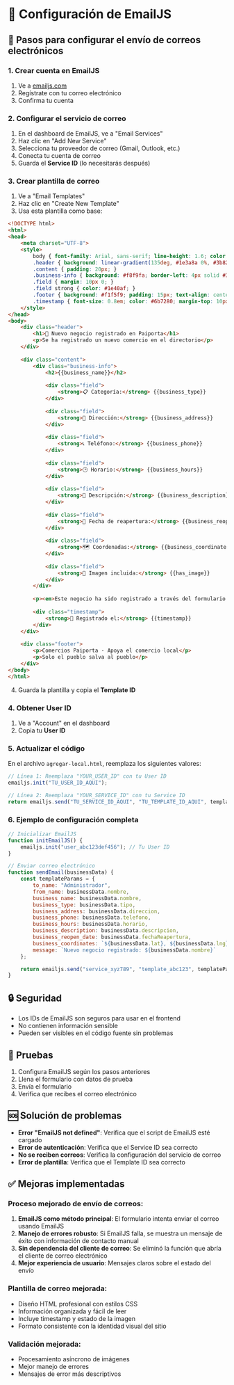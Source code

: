 # 📧 Configuración de EmailJS

## 🔧 Pasos para configurar el envío de correos electrónicos

### 1. Crear cuenta en EmailJS
1. Ve a [emailjs.com](https://www.emailjs.com/)
2. Regístrate con tu correo electrónico
3. Confirma tu cuenta

### 2. Configurar el servicio de correo
1. En el dashboard de EmailJS, ve a "Email Services"
2. Haz clic en "Add New Service"
3. Selecciona tu proveedor de correo (Gmail, Outlook, etc.)
4. Conecta tu cuenta de correo
5. Guarda el **Service ID** (lo necesitarás después)

### 3. Crear plantilla de correo
1. Ve a "Email Templates"
2. Haz clic en "Create New Template"
3. Usa esta plantilla como base:

```html
<!DOCTYPE html>
<html>
<head>
    <meta charset="UTF-8">
    <style>
        body { font-family: Arial, sans-serif; line-height: 1.6; color: #333; }
        .header { background: linear-gradient(135deg, #1e3a8a 0%, #3b82f6 50%, #06b6d4 100%); color: white; padding: 20px; text-align: center; }
        .content { padding: 20px; }
        .business-info { background: #f8f9fa; border-left: 4px solid #3b82f6; padding: 15px; margin: 15px 0; }
        .field { margin: 10px 0; }
        .field strong { color: #1e40af; }
        .footer { background: #f1f5f9; padding: 15px; text-align: center; font-size: 0.9em; color: #64748b; }
        .timestamp { font-size: 0.8em; color: #6b7280; margin-top: 10px; }
    </style>
</head>
<body>
    <div class="header">
        <h1>🏪 Nuevo negocio registrado en Paiporta</h1>
        <p>Se ha registrado un nuevo comercio en el directorio</p>
    </div>
    
    <div class="content">
        <div class="business-info">
            <h2>{{business_name}}</h2>
            
            <div class="field">
                <strong>📋 Categoría:</strong> {{business_type}}
            </div>
            
            <div class="field">
                <strong>📍 Dirección:</strong> {{business_address}}
            </div>
            
            <div class="field">
                <strong>📞 Teléfono:</strong> {{business_phone}}
            </div>
            
            <div class="field">
                <strong>🕒 Horario:</strong> {{business_hours}}
            </div>
            
            <div class="field">
                <strong>📝 Descripción:</strong> {{business_description}}
            </div>
            
            <div class="field">
                <strong>🎉 Fecha de reapertura:</strong> {{business_reopen_date}}
            </div>
            
            <div class="field">
                <strong>🗺️ Coordenadas:</strong> {{business_coordinates}}
            </div>
            
            <div class="field">
                <strong>📸 Imagen incluida:</strong> {{has_image}}
            </div>
        </div>
        
        <p><em>Este negocio ha sido registrado a través del formulario web y está pendiente de validación antes de aparecer en el directorio público.</em></p>
        
        <div class="timestamp">
            <strong>📅 Registrado el:</strong> {{timestamp}}
        </div>
    </div>
    
    <div class="footer">
        <p>Comercios Paiporta - Apoya el comercio local</p>
        <p>Solo el pueblo salva al pueblo</p>
    </div>
</body>
</html>
```

4. Guarda la plantilla y copia el **Template ID**

### 4. Obtener User ID
1. Ve a "Account" en el dashboard
2. Copia tu **User ID**

### 5. Actualizar el código
En el archivo `agregar-local.html`, reemplaza los siguientes valores:

```javascript
// Línea 1: Reemplaza "YOUR_USER_ID" con tu User ID
emailjs.init("TU_USER_ID_AQUI");

// Línea 2: Reemplaza "YOUR_SERVICE_ID" con tu Service ID
return emailjs.send("TU_SERVICE_ID_AQUI", "TU_TEMPLATE_ID_AQUI", templateParams);
```

### 6. Ejemplo de configuración completa
```javascript
// Inicializar EmailJS
function initEmailJS() {
    emailjs.init("user_abc123def456"); // Tu User ID
}

// Enviar correo electrónico
function sendEmail(businessData) {
    const templateParams = {
        to_name: "Administrador",
        from_name: businessData.nombre,
        business_name: businessData.nombre,
        business_type: businessData.tipo,
        business_address: businessData.direccion,
        business_phone: businessData.telefono,
        business_hours: businessData.horario,
        business_description: businessData.descripcion,
        business_reopen_date: businessData.fechaReapertura,
        business_coordinates: `${businessData.lat}, ${businessData.lng}`,
        message: `Nuevo negocio registrado: ${businessData.nombre}`
    };

    return emailjs.send("service_xyz789", "template_abc123", templateParams);
}
```

## 🔒 Seguridad
- Los IDs de EmailJS son seguros para usar en el frontend
- No contienen información sensible
- Pueden ser visibles en el código fuente sin problemas

## 📱 Pruebas
1. Configura EmailJS según los pasos anteriores
2. Llena el formulario con datos de prueba
3. Envía el formulario
4. Verifica que recibes el correo electrónico

## 🆘 Solución de problemas
- **Error "EmailJS not defined"**: Verifica que el script de EmailJS esté cargado
- **Error de autenticación**: Verifica que el Service ID sea correcto
- **No se reciben correos**: Verifica la configuración del servicio de correo
- **Error de plantilla**: Verifica que el Template ID sea correcto

## ✅ Mejoras implementadas

### Proceso mejorado de envío de correos:
1. **EmailJS como método principal**: El formulario intenta enviar el correo usando EmailJS
2. **Manejo de errores robusto**: Si EmailJS falla, se muestra un mensaje de éxito con información de contacto manual
3. **Sin dependencia del cliente de correo**: Se eliminó la función que abría el cliente de correo electrónico
4. **Mejor experiencia de usuario**: Mensajes claros sobre el estado del envío

### Plantilla de correo mejorada:
- Diseño HTML profesional con estilos CSS
- Información organizada y fácil de leer
- Incluye timestamp y estado de la imagen
- Formato consistente con la identidad visual del sitio

### Validación mejorada:
- Procesamiento asíncrono de imágenes
- Mejor manejo de errores
- Mensajes de error más descriptivos 